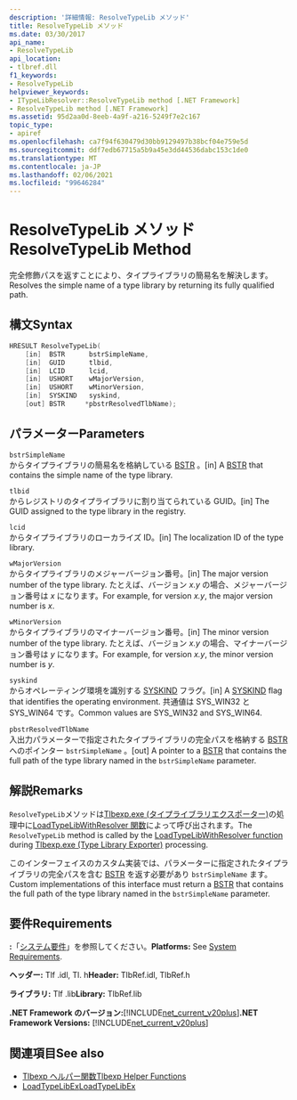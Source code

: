 ```yaml
---
description: '詳細情報: ResolveTypeLib メソッド'
title: ResolveTypeLib メソッド
ms.date: 03/30/2017
api_name:
- ResolveTypeLib
api_location:
- tlbref.dll
f1_keywords:
- ResolveTypeLib
helpviewer_keywords:
- ITypeLibResolver::ResolveTypeLib method [.NET Framework]
- ResolveTypeLib method [.NET Framework]
ms.assetid: 95d2aa0d-8eeb-4a9f-a216-5249f7e2c167
topic_type:
- apiref
ms.openlocfilehash: ca7f94f630479d30bb9129497b38bcf04e759e5d
ms.sourcegitcommit: ddf7edb67715a5b9a45e3dd44536dabc153c1de0
ms.translationtype: MT
ms.contentlocale: ja-JP
ms.lasthandoff: 02/06/2021
ms.locfileid: "99646284"
---
```

# <a name="resolvetypelib-method"></a><span data-ttu-id="d581a-103">ResolveTypeLib メソッド</span><span class="sxs-lookup"><span data-stu-id="d581a-103">ResolveTypeLib Method</span></span>

<span data-ttu-id="d581a-104">完全修飾パスを返すことにより、タイプライブラリの簡易名を解決します。</span><span class="sxs-lookup"><span data-stu-id="d581a-104">Resolves the simple name of a type library by returning its fully qualified path.</span></span>  
  
## <a name="syntax"></a><span data-ttu-id="d581a-105">構文</span><span class="sxs-lookup"><span data-stu-id="d581a-105">Syntax</span></span>  
  
```cpp  
HRESULT ResolveTypeLib(  
    [in]  BSTR      bstrSimpleName,  
    [in]  GUID      tlbid,  
    [in]  LCID      lcid,  
    [in]  USHORT    wMajorVersion,  
    [in]  USHORT    wMinorVersion,  
    [in]  SYSKIND   syskind,  
    [out] BSTR     *pbstrResolvedTlbName);  
```  
  
## <a name="parameters"></a><span data-ttu-id="d581a-106">パラメーター</span><span class="sxs-lookup"><span data-stu-id="d581a-106">Parameters</span></span>  

 `bstrSimpleName`  
 <span data-ttu-id="d581a-107">からタイプライブラリの簡易名を格納している [BSTR](/previous-versions/windows/desktop/automat/bstr) 。</span><span class="sxs-lookup"><span data-stu-id="d581a-107">[in] A [BSTR](/previous-versions/windows/desktop/automat/bstr) that contains the simple name of the type library.</span></span>  
  
 `tlbid`  
 <span data-ttu-id="d581a-108">からレジストリのタイプライブラリに割り当てられている GUID。</span><span class="sxs-lookup"><span data-stu-id="d581a-108">[in] The GUID assigned to the type library in the registry.</span></span>  
  
 `lcid`  
 <span data-ttu-id="d581a-109">からタイプライブラリのローカライズ ID。</span><span class="sxs-lookup"><span data-stu-id="d581a-109">[in] The localization ID of the type library.</span></span>  
  
 `wMajorVersion`  
 <span data-ttu-id="d581a-110">からタイプライブラリのメジャーバージョン番号。</span><span class="sxs-lookup"><span data-stu-id="d581a-110">[in] The major version number of the type library.</span></span> <span data-ttu-id="d581a-111">たとえば、バージョン *x.y* の場合、メジャーバージョン番号は *x* になります。</span><span class="sxs-lookup"><span data-stu-id="d581a-111">For example, for version *x.y*, the major version number is *x*.</span></span>  
  
 `wMinorVersion`  
 <span data-ttu-id="d581a-112">からタイプライブラリのマイナーバージョン番号。</span><span class="sxs-lookup"><span data-stu-id="d581a-112">[in] The minor version number of the type library.</span></span> <span data-ttu-id="d581a-113">たとえば、バージョン *x.y* の場合、マイナーバージョン番号は *y* になります。</span><span class="sxs-lookup"><span data-stu-id="d581a-113">For example, for version *x.y*, the minor version number is *y*.</span></span>  
  
 `syskind`  
 <span data-ttu-id="d581a-114">からオペレーティング環境を識別する [SYSKIND](/windows/win32/api/oaidl/ne-oaidl-syskind) フラグ。</span><span class="sxs-lookup"><span data-stu-id="d581a-114">[in] A [SYSKIND](/windows/win32/api/oaidl/ne-oaidl-syskind) flag that identifies the operating environment.</span></span> <span data-ttu-id="d581a-115">共通値は SYS_WIN32 と SYS_WIN64 です。</span><span class="sxs-lookup"><span data-stu-id="d581a-115">Common values are SYS_WIN32 and SYS_WIN64.</span></span>  
  
 `pbstrResolvedTlbName`  
 <span data-ttu-id="d581a-116">入出力パラメーターで指定されたタイプライブラリの完全パスを格納する [BSTR](/previous-versions/windows/desktop/automat/bstr) へのポインター `bstrSimpleName` 。</span><span class="sxs-lookup"><span data-stu-id="d581a-116">[out] A pointer to a [BSTR](/previous-versions/windows/desktop/automat/bstr) that contains the full path of the type library named in the `bstrSimpleName` parameter.</span></span>  
  
## <a name="remarks"></a><span data-ttu-id="d581a-117">解説</span><span class="sxs-lookup"><span data-stu-id="d581a-117">Remarks</span></span>  

 <span data-ttu-id="d581a-118">`ResolveTypeLib`メソッドは[Tlbexp.exe (タイプライブラリエクスポーター)](../../tools/tlbexp-exe-type-library-exporter.md)の処理中に[LoadTypeLibWithResolver 関数](loadtypelibwithresolver-function.md)によって呼び出されます。</span><span class="sxs-lookup"><span data-stu-id="d581a-118">The `ResolveTypeLib` method is called by the [LoadTypeLibWithResolver function](loadtypelibwithresolver-function.md) during [Tlbexp.exe (Type Library Exporter)](../../tools/tlbexp-exe-type-library-exporter.md) processing.</span></span>  
  
 <span data-ttu-id="d581a-119">このインターフェイスのカスタム実装では、パラメーターに指定されたタイプライブラリの完全パスを含む [BSTR](/previous-versions/windows/desktop/automat/bstr) を返す必要があり `bstrSimpleName` ます。</span><span class="sxs-lookup"><span data-stu-id="d581a-119">Custom implementations of this interface must return a [BSTR](/previous-versions/windows/desktop/automat/bstr) that contains the full path of the type library named in the `bstrSimpleName` parameter.</span></span>  
  
## <a name="requirements"></a><span data-ttu-id="d581a-120">要件</span><span class="sxs-lookup"><span data-stu-id="d581a-120">Requirements</span></span>  

 <span data-ttu-id="d581a-121">**:**「[システム要件](../../get-started/system-requirements.md)」を参照してください。</span><span class="sxs-lookup"><span data-stu-id="d581a-121">**Platforms:** See [System Requirements](../../get-started/system-requirements.md).</span></span>  
  
 <span data-ttu-id="d581a-122">**ヘッダー:** Tlf .idl, Tl. h</span><span class="sxs-lookup"><span data-stu-id="d581a-122">**Header:** TlbRef.idl, TlbRef.h</span></span>  
  
 <span data-ttu-id="d581a-123">**ライブラリ:** Tlf .lib</span><span class="sxs-lookup"><span data-stu-id="d581a-123">**Library:** TlbRef.lib</span></span>  
  
 <span data-ttu-id="d581a-124">**.NET Framework のバージョン:**[!INCLUDE[net_current_v20plus](../../../../includes/net-current-v20plus-md.md)]</span><span class="sxs-lookup"><span data-stu-id="d581a-124">**.NET Framework Versions:** [!INCLUDE[net_current_v20plus](../../../../includes/net-current-v20plus-md.md)]</span></span>  
  
## <a name="see-also"></a><span data-ttu-id="d581a-125">関連項目</span><span class="sxs-lookup"><span data-stu-id="d581a-125">See also</span></span>

- [<span data-ttu-id="d581a-126">Tlbexp ヘルパー関数</span><span class="sxs-lookup"><span data-stu-id="d581a-126">Tlbexp Helper Functions</span></span>](index.md)
- [<span data-ttu-id="d581a-127">LoadTypeLibEx</span><span class="sxs-lookup"><span data-stu-id="d581a-127">LoadTypeLibEx</span></span>](/previous-versions/windows/desktop/api/oleauto/nf-oleauto-loadtypelibex)

